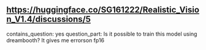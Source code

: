 ## https://huggingface.co/SG161222/Realistic_Vision_V1.4/discussions/5

contains_question: yes
question_part: Is it possible to train this model using dreambooth? It gives me errorson fp16
